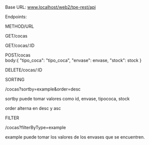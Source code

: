 Base URL: www.localhost/web2/tpe-rest/api

Endpoints:

METHOD/URL

GET/cocas	

GET/cocas/:ID

POST/cocas  
body:{
        "tipo_coca": "tipo_coca",
        "envase": envase,
        "stock": stock
    }

DELETE/cocas/:ID	

SORTING

/cocas?sortby=example&order=desc

sortby puede tomar valores como id, envase, tipococa, stock

order alterna en desc y asc

FILTER

/cocas?filterByType=example

example puede tomar los valores de los envases que se encuentren.

